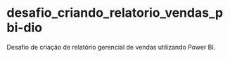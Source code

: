 # desafio_criando_relatorio_vendas_pbi-dio
Desafio de criação de relatório gerencial de vendas utilizando Power BI.
